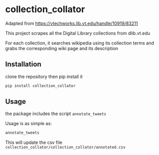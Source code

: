 # collection_collator

Adapted from https://vtechworks.lib.vt.edu/handle/10919/83211

This project scrapes all the Digital Library collections from dlib.vt.edu

For each collection, it searches wikipedia using its collection terms and grabs the corresponding wiki page and its description

## Installation
clone the repository then pip install it
```bash
pip install collection_collator
```

## Usage
the package includes the script `annotate_tweets`

Usage is as simple as:
```bash
annotate_tweets
```
This will update the csv file `collection_collator/collection_collator/annotated.csv`

